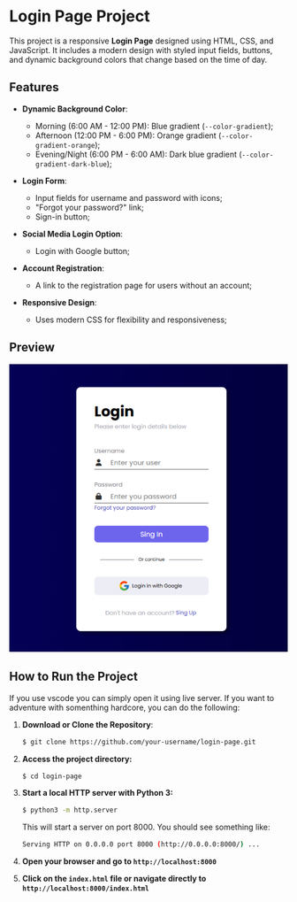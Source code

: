 # Login Page Project

This project is a responsive **Login Page** designed using HTML, CSS, and JavaScript. It includes a modern design with styled input fields, buttons, and dynamic background colors that change based on the time of day.

## Features

- **Dynamic Background Color**: 
  - Morning (6:00 AM - 12:00 PM): Blue gradient (`--color-gradient`);
  - Afternoon (12:00 PM - 6:00 PM): Orange gradient (`--color-gradient-orange`);
  - Evening/Night (6:00 PM - 6:00 AM): Dark blue gradient (`--color-gradient-dark-blue`);
  
- **Login Form**:
  - Input fields for username and password with icons;
  - "Forgot your password?" link;
  - Sign-in button;

- **Social Media Login Option**:
  - Login with Google button;

- **Account Registration**:
  - A link to the registration page for users without an account;

- **Responsive Design**:
  - Uses modern CSS for flexibility and responsiveness;

## Preview

![Project Preview](assets/imgs/login-page-preview-dark-blue.png)

## How to Run the Project

If you use vscode you can simply open it using live server. If you want to adventure with somenthing hardcore, you can do the following:

1. **Download or Clone the Repository**:
   ```bash
   $ git clone https://github.com/your-username/login-page.git
   ```
2. **Access the project directory:**
   ```bash
   $ cd login-page
   ```

3. **Start a local HTTP server with Python 3:**
   ```bash
   $ python3 -m http.server
   ```
   This will start a server on port 8000. You should see something like:
    ```bash
    Serving HTTP on 0.0.0.0 port 8000 (http://0.0.0.0:8000/) ...
    ```
4. **Open your browser and go to `http://localhost:8000`**

5. **Click on the `index.html` file or navigate directly to `http://localhost:8000/index.html`**

